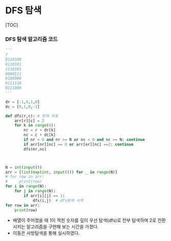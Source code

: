 # DFS 탐색

[TOC]

### DFS 탐색 알고리즘 코드

```python
'''
7
0110100
0110101
1110101
0000111
0100000
0111110
0111000
'''

dr = [-1,0,1,0]
dc = [0,1,0,-1]

def dfs(r,c): # 현재 좌표
    arr[r][c] = 2
    for k in range(4):
        nr = r + dr[k]
        nc = c + dc[k]
        if nr < 0 and nr >= N or nc < 0 and nc >= N: continue
        if arr[nr][nc] == 0 or arr[nr][nc] ==2: continue
        dfs(nr,nc)



N = int(input())
arr = [list(map(int, input())) for _ in range(N)]
# for row in arr:
#     print(row)
for i in range(N):
    for j in range(N):
        if arr[i][j] == 1:
            dfs(i,j)  # dfs탐색 시작
for row in arr:
    print(row)
```

- 배열이 주어졌을 때 1이 적힌 숫자를 깊이 우선 탐색(dfs)로 전부 탐색하며 2로 전환시키는 알고리즘을 구현해 보는 시간을 가졌다.
- 이동은 사방탐색을 통해 실시하였다.
